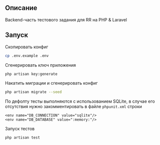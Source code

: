 ## Описание

Backend-часть тестового задания для RR на PHP & Laravel

## Запуск

Скопировать конфиг

```bash
cp .env.example .env
```

Сгенерировать ключ приложения

```bash
php artisan key:generate
```

Накатить миграции и сгенерировать конфиг

```bash
php artisan migrate --seed
```

По дефолту тесты выполняются с использованием SQLite, в случае его отсутствия нужно закомментировать в файле `phpunit.xml` строки

```
<env name="DB_CONNECTION" value="sqlite"/>
<env name="DB_DATABASE" value=":memory:"/>
```

Запуск тестов

```ba
php artisan test
```
